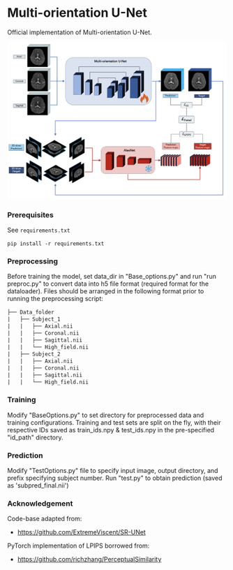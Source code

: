 # Multi-orientation U-Net

Official implementation of Multi-orientation U-Net. 

<img src="MainFig.png" width="600px"/>

### Prerequisites

See `requirements.txt`

```
pip install -r requirements.txt
```

### Preprocessing

Before training the model, set data_dir in "Base_options.py" and run "run preproc.py" to convert data into h5 file format (required format for the dataloader). Files should be arranged in the following format prior to running the preprocessing script:

	├── Data_folder                   
	|   ├── Subject_1               
	|   |   ├── Axial.nii 
    |   |   ├── Coronal.nii 
    |   |   ├── Sagittal.nii
	|   |   └── High_field.nii                   
	|   ├── Subject_2                       
	|   |   ├── Axial.nii 
    |   |   ├── Coronal.nii 
    |   |   ├── Sagittal.nii
	|   |   └── High_field.nii  

### Training

Modify "BaseOptions.py" to set directory for preprocessed data and training configurations. Training and test sets are split on the fly, with their respective IDs saved as train_ids.npy & test_ids.npy in the pre-specified "id_path" directory.

### Prediction

Modify "TestOptions.py" file to specify input image, output directory, and prefix specifying subject number. 
Run "test.py" to obtain prediction (saved as 'sub<x>pred_final.nii')

### Acknowledgement

Code-base adapted from:

- https://github.com/ExtremeViscent/SR-UNet

PyTorch implementation of LPIPS borrowed from:

- https://github.com/richzhang/PerceptualSimilarity

